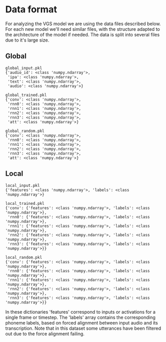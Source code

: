 # Data format

For analyzing the VGS model we are using the data files described below. For each new model we'll need similar files, with the structure adapted to the architecture of the model if needed. The data is split into several files due to it's large size.

## Global 
```
global_input.pkl
{'audio_id': <class 'numpy.ndarray'>, 
 'ipa': <class 'numpy.ndarray'>, 
 'text': <class 'numpy.ndarray'>, 
 'audio': <class 'numpy.ndarray'>}

global_trained.pkl
{'conv': <class 'numpy.ndarray'>, 
 'rnn0': <class 'numpy.ndarray'>, 
 'rnn1': <class 'numpy.ndarray'>, 
 'rnn2': <class 'numpy.ndarray'>, 
 'rnn3': <class 'numpy.ndarray'>, 
 'att': <class 'numpy.ndarray'>}

global_random.pkl
{'conv': <class 'numpy.ndarray'>, 
 'rnn0': <class 'numpy.ndarray'>, 
 'rnn1': <class 'numpy.ndarray'>, 
 'rnn2': <class 'numpy.ndarray'>, 
 'rnn3': <class 'numpy.ndarray'>, 
 'att': <class 'numpy.ndarray'>}
```

## Local

```
local_input.pkl
{'features': <class 'numpy.ndarray'>, 'labels': <class 'numpy.ndarray'>}

local_trained.pkl
{'conv': {'features': <class 'numpy.ndarray'>, 'labels': <class 'numpy.ndarray'>}, 
 'rnn0': {'features': <class 'numpy.ndarray'>, 'labels': <class 'numpy.ndarray'>}, 
 'rnn1': {'features': <class 'numpy.ndarray'>, 'labels': <class 'numpy.ndarray'>}, 
 'rnn2': {'features': <class 'numpy.ndarray'>, 'labels': <class 'numpy.ndarray'>}, 
 'rnn3': {'features': <class 'numpy.ndarray'>, 'labels': <class 'numpy.ndarray'>}}

local_random.pkl
{'conv': {'features': <class 'numpy.ndarray'>, 'labels': <class 'numpy.ndarray'>}, 
 'rnn0': {'features': <class 'numpy.ndarray'>, 'labels': <class 'numpy.ndarray'>}, 
 'rnn1': {'features': <class 'numpy.ndarray'>, 'labels': <class 'numpy.ndarray'>}, 
 'rnn2': {'features': <class 'numpy.ndarray'>, 'labels': <class 'numpy.ndarray'>}, 
 'rnn3': {'features': <class 'numpy.ndarray'>, 'labels': <class 'numpy.ndarray'>}}

```


In these dictionaries 'features' correspond to inputs or activations for a single frame or timestep. The 'labels' array contains the corresponding phoneme labels, based on forced alignment between input audio and its transcription. Note that in this dataset some utterances have been filtered out due to the force alignment failing.
  
